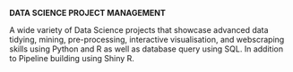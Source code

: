 **DATA SCIENCE PROJECT MANAGEMENT**

A wide variety of Data Science projects that showcase advanced data tidying, mining, pre-processing, interactive visualisation, and webscraping skills using Python and R as well as database query using SQL. In addition to Pipeline building using Shiny R.
